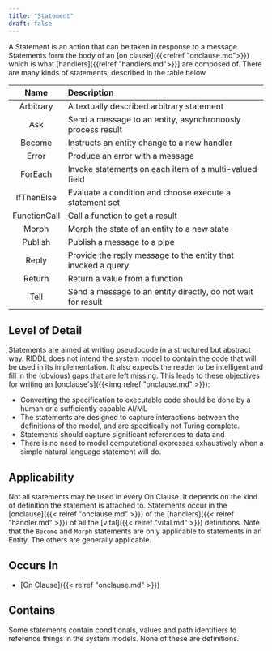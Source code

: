 ```yaml
---
title: "Statement"
draft: false
---
```


A Statement is an action that can be taken in response to a message. Statements 
form the body of an [on clause]({{<relref "onclause.md">}}) which is what 
[handlers]({{relref "handlers.md">}}] are composed of. There are many 
kinds of statements, described in the table below.

|     Name     | Description                                                  |
|:------------:|:-------------------------------------------------------------|
|  Arbitrary   | A textually described arbitrary statement                    |
|     Ask      | Send a message to an entity, asynchronously process result   |
|    Become    | Instructs an entity change to a new handler                  |
|    Error     | Produce an error with a message                              |
|   ForEach    | Invoke statements on each item of a multi-valued field       |
|  IfThenElse  | Evaluate a condition and choose execute a statement set      |
| FunctionCall | Call a function to get a result                              |
|    Morph     | Morph the state of an entity to a new state                  |
|   Publish    | Publish a message to a pipe                                  |
|    Reply     | Provide the reply message to the entity that invoked a query |
|    Return    | Return a value from a function                               |
|     Tell     | Send a message to an entity directly, do not wait for result |

## Level of Detail

Statements are aimed at writing pseudocode in a structured but abstract
way. RIDDL does not intend the system model to contain the code that will be
used in its implementation. It also expects the reader to be intelligent and
fill in the (obvious) gaps that are left missing. This leads to these objectives
for writing an [onclause's]({{<img relref "onclause.md" >}}):

* Converting the specification to executable code should be done by a human or
  a sufficiently capable AI/ML
* The statements are designed to capture interactions between the definitions
  of the model, and are specifically not Turing complete.
* Statements should capture significant references to data and
* There is no need to model computational expresses exhaustively when a simple
  natural language statement will do.

## Applicability

Not all statements may be used in every On Clause. It depends on the kind of
definition the statement is attached to. Statements occur in the
[onclause]({{< relref "onclause.md" >}}) of the
[handlers]({{< relref "handler.md" >}}) of all the
[vital]({{< relref "vital.md" >}}) definitions.
Note that the `Become` and `Morph` statements are only applicable to
statements in an Entity. The others are generally applicable.

## Occurs In
* [On Clause]({{< relref "onclause.md" >}})


## Contains

Some statements contain conditionals, values and path identifiers to reference
things in the system models. None of these are definitions. 
 
